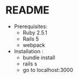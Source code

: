 # README
* Prerequisites:
	- Ruby 2.5.1
	- Rails 5
	- webpack
* Installation :
	- bundle install 
	- rails s
	- go to localhost:3000